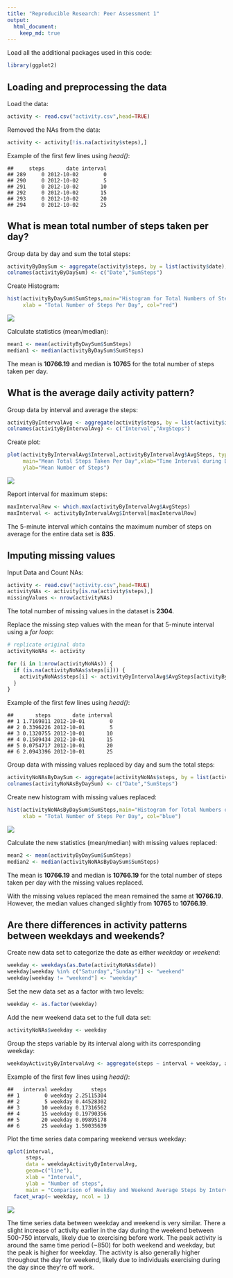 ```yaml
---
title: "Reproducible Research: Peer Assessment 1"
output: 
  html_document:
    keep_md: true
---
```


Load all the additional packages used in this code:


```r
library(ggplot2)
```

## Loading and preprocessing the data

Load the data:

```r
activity <- read.csv("activity.csv",head=TRUE)
```

Removed the NAs from the data:

```r
activity <- activity[!is.na(activity$steps),]
```

Example of the first few lines using *head()*:

```
##     steps       date interval
## 289     0 2012-10-02        0
## 290     0 2012-10-02        5
## 291     0 2012-10-02       10
## 292     0 2012-10-02       15
## 293     0 2012-10-02       20
## 294     0 2012-10-02       25
```

## What is mean total number of steps taken per day?

Group data by day and sum the total steps:

```r
activityByDaySum <- aggregate(activity$steps, by = list(activity$date), sum)
colnames(activityByDaySum) <- c("Date","SumSteps")
```

Create Histogram:

```r
hist(activityByDaySum$SumSteps,main="Histogram for Total Numbers of Steps Per Day",
     xlab = "Total Number of Steps Per Day", col="red")
```

![](PA1_template_files/figure-html/unnamed-chunk-6-1.png)<!-- -->

Calculate statistics (mean/median):

```r
mean1 <- mean(activityByDaySum$SumSteps)
median1 <- median(activityByDaySum$SumSteps)
```
The mean is **10766.19** and median is **10765** for the total number of steps taken per day.

## What is the average daily activity pattern?

Group data by interval and average the steps:

```r
activityByIntervalAvg <- aggregate(activity$steps, by = list(activity$interval), mean)
colnames(activityByIntervalAvg) <- c("Interval","AvgSteps")
```

Create plot:

```r
plot(activityByIntervalAvg$Interval,activityByIntervalAvg$AvgSteps, type="l",
     main="Mean Total Steps Taken Per Day",xlab="Time Interval during Day",
     ylab="Mean Number of Steps")
```

![](PA1_template_files/figure-html/unnamed-chunk-9-1.png)<!-- -->

Report interval for maximum steps:

```r
maxIntervalRow <- which.max(activityByIntervalAvg$AvgSteps)
maxInterval <- activityByIntervalAvg$Interval[maxIntervalRow]
```

The 5-minute interval which contains the maximum number of steps on average for the entire data set is **835**.

## Imputing missing values

Input Data and Count NAs:

```r
activity <- read.csv("activity.csv",head=TRUE)
activityNAs <- activity[is.na(activity$steps),]
missingValues <- nrow(activityNAs)
```

The total number of missing values in the dataset is **2304**.

Replace the missing step values with the mean for that 5-minute interval using a *for loop*:

```r
# replicate original data
activityNoNAs <- activity

for (i in 1:nrow(activityNoNAs)) {
  if (is.na(activityNoNAs$steps[i])) {
    activityNoNAs$steps[i] <- activityByIntervalAvg$AvgSteps[activityByIntervalAvg$Interval==activityNoNAs$interval[i]]
  }  
}
```

Example of the first few lines using *head()*:

```
##       steps       date interval
## 1 1.7169811 2012-10-01        0
## 2 0.3396226 2012-10-01        5
## 3 0.1320755 2012-10-01       10
## 4 0.1509434 2012-10-01       15
## 5 0.0754717 2012-10-01       20
## 6 2.0943396 2012-10-01       25
```

Group data with missing values replaced by day and sum the total steps:

```r
activityNoNAsByDaySum <- aggregate(activityNoNAs$steps, by = list(activityNoNAs$date), sum)
colnames(activityNoNAsByDaySum) <- c("Date","SumSteps")
```

Create new histogram with missing values replaced:

```r
hist(activityNoNAsByDaySum$SumSteps,main="Histogram for Total Numbers of Steps Per Day",
     xlab = "Total Number of Steps Per Day", col="blue")
```

![](PA1_template_files/figure-html/unnamed-chunk-15-1.png)<!-- -->

Calculate the new statistics (mean/median) with missing values replaced:

```r
mean2 <- mean(activityByDaySum$SumSteps)
median2 <- median(activityNoNAsByDaySum$SumSteps)
```

The mean is **10766.19** and median is **10766.19** for the total number of steps taken per day with the missing values replaced.

With the missing values replaced the mean remained the same at **10766.19**. However, the median values changed slightly from **10765** to **10766.19**.

## Are there differences in activity patterns between weekdays and weekends?

Create new data set to categorize the date as either *weekday* or *weekend*:

```r
weekday <- weekdays(as.Date(activityNoNAs$date))
weekday[weekday %in% c("Saturday","Sunday")] <- "weekend"
weekday[weekday != "weekend"] <- "weekday"
```

Set the new data set as a factor with two levels:

```r
weekday <- as.factor(weekday)
```

Add the new weekend data set to the full data set:

```r
activityNoNAs$weekday <- weekday
```

Group the steps variable by its interval along with its corresponding weekday:

```r
weekdayActivityByIntervalAvg <- aggregate(steps ~ interval + weekday, activityNoNAs, mean)
```

Example of the first few lines using *head()*:

```
##   interval weekday      steps
## 1        0 weekday 2.25115304
## 2        5 weekday 0.44528302
## 3       10 weekday 0.17316562
## 4       15 weekday 0.19790356
## 5       20 weekday 0.09895178
## 6       25 weekday 1.59035639
```

Plot the time series data comparing weekend versus weekday:

```r
qplot(interval, 
      steps, 
      data = weekdayActivityByIntervalAvg, 
      geom=c("line"),
      xlab = "Interval", 
      ylab = "Number of steps", 
      main = "Comparison of Weekday and Weekend Average Steps by Interval") +
  facet_wrap(~ weekday, ncol = 1)
```

![](PA1_template_files/figure-html/unnamed-chunk-22-1.png)<!-- -->

The time series data between weekday and weekend is very similar. There a slight increase of activity earlier in the day during the weekend between 500-750 intervals, likely due to exercising before work. The peak activity is around the same time period (~850) for both weekend and weekday, but the peak is higher for weekday. The activity is also generally higher throughout the day for weekend, likely due to individuals exercising during the day since they're off work. 
